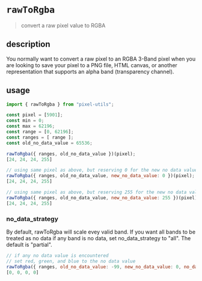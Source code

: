 # `rawToRgba`
> convert a raw pixel value to RGBA

## description
You normally want to convert a raw pixel to an RGBA 3-Band pixel when you
are looking to save your pixel to a PNG file, HTML canvas, or another
representation that supports an alpha band (transparency channel).

## usage
```js
import { rawToRgba } from "pixel-utils";

const pixel = [5901];
const min = 0;
const max = 62196;
const range = [0, 62196];
const ranges = [ range ];
const old_no_data_value = 65536;

rawToRgba({ ranges, old_no_data_value })(pixel);
[24, 24, 24, 255]

// using same pixel as above, but reserving 0 for the new no data value
rawToRgba({ ranges, old_no_data_value, new_no_data_value: 0 })(pixel);
[24, 24, 24, 255]

// using same pixel as above, but reserving 255 for the new no data value
rawToRgba({ ranges, old_no_data_value, new_no_data_value: 255 })(pixel);
[24, 24, 24, 255]
```

### no_data_strategy
By default, rawToRgba will scale evey valid band.  If you want all bands to be treated as no data
if any band is no data, set no_data_strategy to "all".  The default is "partial".
```js
// if any no data value is encountered
// set red, green, and blue to the no data value
rawToRgba({ ranges, old_no_data_value: -99, new_no_data_value: 0, no_data_strategy: "all" })([5901, -99, 2341]);
[0, 0, 0, 0]
```

